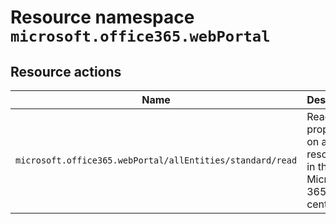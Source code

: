 # Resource namespace `microsoft.office365.webPortal`
## Resource actions
|Name|Description|Privileged|
|-|-|-|
|`microsoft.office365.webPortal/allEntities/standard/read`|Read basic properties on all resources in the Microsoft 365 admin center|False|
